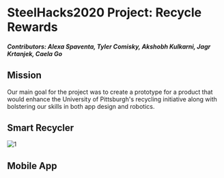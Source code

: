 # SteelHacks2020 Project: Recycle Rewards
##### Contributors: Alexa Spaventa, Tyler Comisky, Akshobh Kulkarni, Jagr Krtanjek, Caela Go

## Mission
Our main goal for the project was to create a prototype for a product that would enhance the University of Pittsburgh's recycling initiative along with bolstering our skills in both app design and robotics. 

## Smart Recycler

![1](https://user-images.githubusercontent.com/56087564/74594178-44f02680-5001-11ea-8161-a6f7065a8565.jpg)

## Mobile App
